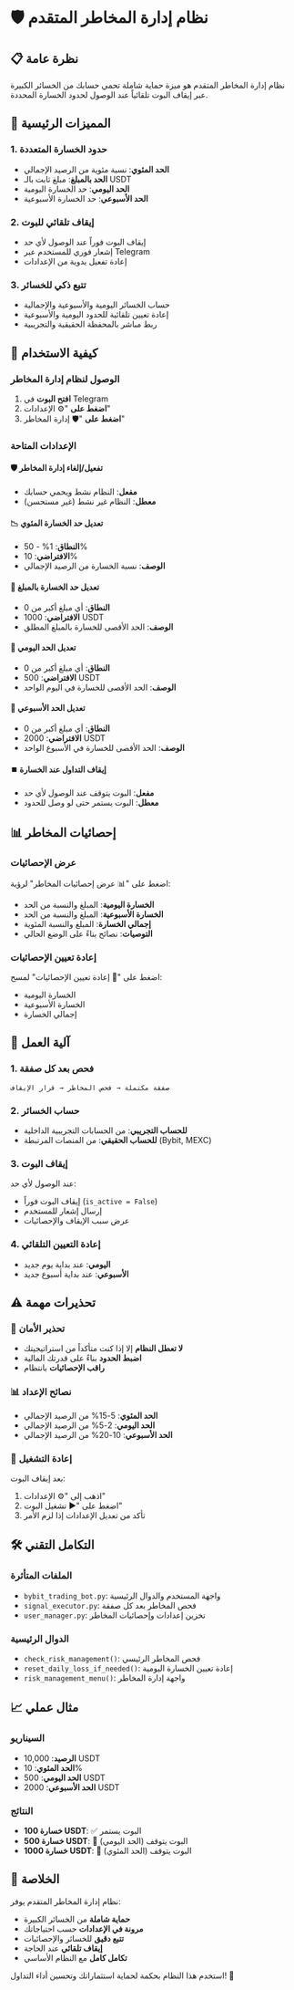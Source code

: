 # 🛡️ نظام إدارة المخاطر المتقدم

## 📋 نظرة عامة

نظام إدارة المخاطر المتقدم هو ميزة حماية شاملة تحمي حسابك من الخسائر الكبيرة عبر إيقاف البوت تلقائياً عند الوصول لحدود الخسارة المحددة.

## 🎯 المميزات الرئيسية

### 1. **حدود الخسارة المتعددة**
- **الحد المئوي**: نسبة مئوية من الرصيد الإجمالي
- **الحد بالمبلغ**: مبلغ ثابت بالـ USDT
- **الحد اليومي**: حد الخسارة اليومية
- **الحد الأسبوعي**: حد الخسارة الأسبوعية

### 2. **إيقاف تلقائي للبوت**
- إيقاف البوت فوراً عند الوصول لأي حد
- إشعار فوري للمستخدم عبر Telegram
- إعادة تفعيل يدوية من الإعدادات

### 3. **تتبع ذكي للخسائر**
- حساب الخسائر اليومية والأسبوعية والإجمالية
- إعادة تعيين تلقائية للحدود اليومية والأسبوعية
- ربط مباشر بالمحفظة الحقيقية والتجريبية

## 🚀 كيفية الاستخدام

### الوصول لنظام إدارة المخاطر

1. **افتح البوت** في Telegram
2. **اضغط على** "⚙️ الإعدادات"
3. **اضغط على** "🛡️ إدارة المخاطر"

### الإعدادات المتاحة

#### 🛡️ تفعيل/إلغاء إدارة المخاطر
- **مفعل**: النظام نشط ويحمي حسابك
- **معطل**: النظام غير نشط (غير مستحسن)

#### 📉 تعديل حد الخسارة المئوي
- **النطاق**: 1% - 50%
- **الافتراضي**: 10%
- **الوصف**: نسبة الخسارة من الرصيد الإجمالي

#### 💸 تعديل حد الخسارة بالمبلغ
- **النطاق**: أي مبلغ أكبر من 0
- **الافتراضي**: 1000 USDT
- **الوصف**: الحد الأقصى للخسارة بالمبلغ المطلق

#### 📅 تعديل الحد اليومي
- **النطاق**: أي مبلغ أكبر من 0
- **الافتراضي**: 500 USDT
- **الوصف**: الحد الأقصى للخسارة في اليوم الواحد

#### 📆 تعديل الحد الأسبوعي
- **النطاق**: أي مبلغ أكبر من 0
- **الافتراضي**: 2000 USDT
- **الوصف**: الحد الأقصى للخسارة في الأسبوع الواحد

#### ⏹️ إيقاف التداول عند الخسارة
- **مفعل**: البوت يتوقف عند الوصول لأي حد
- **معطل**: البوت يستمر حتى لو وصل للحدود

## 📊 إحصائيات المخاطر

### عرض الإحصائيات
اضغط على "📊 عرض إحصائيات المخاطر" لرؤية:

- **الخسارة اليومية**: المبلغ والنسبة من الحد
- **الخسارة الأسبوعية**: المبلغ والنسبة من الحد
- **إجمالي الخسارة**: المبلغ والنسبة المئوية
- **التوصيات**: نصائح بناءً على الوضع الحالي

### إعادة تعيين الإحصائيات
اضغط على "🔄 إعادة تعيين الإحصائيات" لمسح:
- الخسارة اليومية
- الخسارة الأسبوعية
- إجمالي الخسارة

## 🔄 آلية العمل

### 1. **فحص بعد كل صفقة**
```
صفقة مكتملة → فحص المخاطر → قرار الإيقاف
```

### 2. **حساب الخسائر**
- **للحساب التجريبي**: من الحسابات التجريبية الداخلية
- **للحساب الحقيقي**: من المنصات المرتبطة (Bybit, MEXC)

### 3. **إيقاف البوت**
عند الوصول لأي حد:
- إيقاف البوت فوراً (`is_active = False`)
- إرسال إشعار للمستخدم
- عرض سبب الإيقاف والإحصائيات

### 4. **إعادة التعيين التلقائي**
- **اليومي**: عند بداية يوم جديد
- **الأسبوعي**: عند بداية أسبوع جديد

## ⚠️ تحذيرات مهمة

### 🚨 **تحذير الأمان**
- **لا تعطل النظام** إلا إذا كنت متأكداً من استراتيجيتك
- **اضبط الحدود** بناءً على قدرتك المالية
- **راقب الإحصائيات** بانتظام

### 📊 **نصائح الإعداد**
- **الحد المئوي**: 5-15% من الرصيد الإجمالي
- **الحد اليومي**: 2-5% من الرصيد الإجمالي
- **الحد الأسبوعي**: 10-20% من الرصيد الإجمالي

### 🔄 **إعادة التشغيل**
بعد إيقاف البوت:
1. اذهب إلى "⚙️ الإعدادات"
2. اضغط على "▶️ تشغيل البوت"
3. تأكد من تعديل الإعدادات إذا لزم الأمر

## 🛠️ التكامل التقني

### الملفات المتأثرة
- `bybit_trading_bot.py`: واجهة المستخدم والدوال الرئيسية
- `signal_executor.py`: فحص المخاطر بعد كل صفقة
- `user_manager.py`: تخزين إعدادات وإحصائيات المخاطر

### الدوال الرئيسية
- `check_risk_management()`: فحص المخاطر الرئيسي
- `reset_daily_loss_if_needed()`: إعادة تعيين الخسارة اليومية
- `risk_management_menu()`: واجهة إدارة المخاطر

## 📈 مثال عملي

### السيناريو
- **الرصيد**: 10,000 USDT
- **الحد المئوي**: 10%
- **الحد اليومي**: 500 USDT
- **الحد الأسبوعي**: 2000 USDT

### النتائج
- **خسارة 100 USDT**: ✅ البوت يستمر
- **خسارة 500 USDT**: 🚨 البوت يتوقف (الحد اليومي)
- **خسارة 1000 USDT**: 🚨 البوت يتوقف (الحد المئوي)

## 🎯 الخلاصة

نظام إدارة المخاطر المتقدم يوفر:
- **حماية شاملة** من الخسائر الكبيرة
- **مرونة في الإعدادات** حسب احتياجاتك
- **تتبع دقيق** للخسائر والإحصائيات
- **إيقاف تلقائي** عند الحاجة
- **تكامل كامل** مع النظام الأساسي

استخدم هذا النظام بحكمة لحماية استثماراتك وتحسين أداء التداول! 🚀
